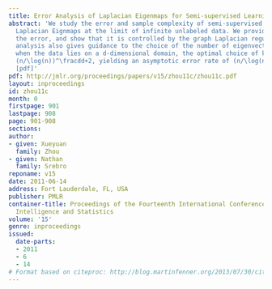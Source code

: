 ```yaml
---
title: Error Analysis of Laplacian Eigenmaps for Semi-supervised Learning
abstract: 'We study the error and sample complexity of semi-supervised learning by
  Laplacian Eignmaps at the limit of infinite unlabeled data. We provide a bound on
  the error, and show that it is controlled by the graph Laplacian regularizer. Our
  analysis also gives guidance to the choice of the number of eigenvectors k to use:
  when the data lies on a d-dimensional domain, the optimal choice of k is of order
  (n/\log(n))^\fracdd+2, yielding an asymptotic error rate of (n/\log(n))^-\frac22+d.
  [pdf]'
pdf: http://jmlr.org/proceedings/papers/v15/zhou11c/zhou11c.pdf
layout: inproceedings
id: zhou11c
month: 0
firstpage: 901
lastpage: 908
page: 901-908
sections: 
author:
- given: Xueyuan
  family: Zhou
- given: Nathan
  family: Srebro
reponame: v15
date: 2011-06-14
address: Fort Lauderdale, FL, USA
publisher: PMLR
container-title: Proceedings of the Fourteenth International Conference on Artificial
  Intelligence and Statistics
volume: '15'
genre: inproceedings
issued:
  date-parts:
  - 2011
  - 6
  - 14
# Format based on citeproc: http://blog.martinfenner.org/2013/07/30/citeproc-yaml-for-bibliographies/
---
```

